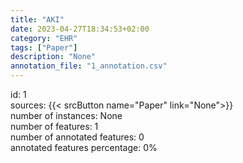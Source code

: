 ```yaml
---
title: "AKI"
date: 2023-04-27T18:34:53+02:00
category: "EHR"
tags: ["Paper"]
description: "None"
annotation_file: "1_annotation.csv"
---
```

id: 1 \
sources: {{< srcButton name="Paper" link="None">}}  \
number of instances: None \
number of features: 1 \
number of annotated features: 0 \
annotated features percentage: 0% 
